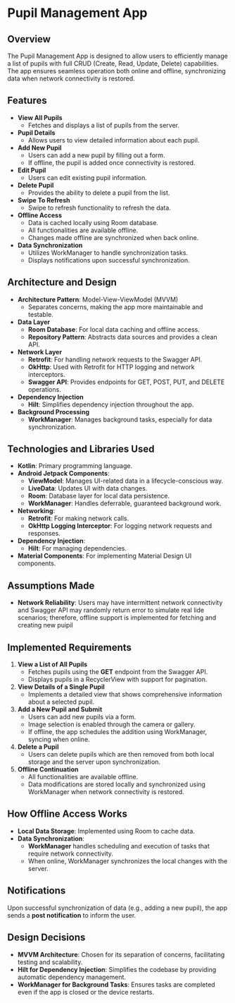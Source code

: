 <!DOCTYPE html>
<html lang="en">
<head>
    <meta charset="UTF-8">
</head>
<body>

<h1>Pupil Management App</h1>

<h2>Overview</h2>
<p>The Pupil Management App is designed to allow users to efficiently manage a list of pupils with full CRUD (Create, Read, Update, Delete) capabilities. The app ensures seamless operation both online and offline, synchronizing data when network connectivity is restored.</p>

<h2>Features</h2>
<ul>
    <li><strong>View All Pupils</strong>
        <ul>
            <li>Fetches and displays a list of pupils from the server.</li>
        </ul>
    </li>
    <li><strong>Pupil Details</strong>
        <ul>
            <li>Allows users to view detailed information about each pupil.</li>
        </ul>
    </li>
    <li><strong>Add New Pupil</strong>
        <ul>
            <li>Users can add a new pupil by filling out a form.</li>
            <li>If offline, the pupil is added once connectivity is restored.</li>
        </ul>
    </li>
    <li><strong>Edit Pupil</strong>
        <ul>
            <li>Users can edit existing pupil information.</li>
        </ul>
    </li>
    <li><strong>Delete Pupil</strong>
        <ul>
            <li>Provides the ability to delete a pupil from the list.</li>
        </ul>
    </li>
<li><strong>Swipe To Refresh</strong>
        <ul>
            <li>Swipe to refresh functionality to refresh the data.</li>
        </ul>
    </li>
    <li><strong>Offline Access</strong>
        <ul>
            <li>Data is cached locally using Room database.</li>
            <li>All functionalities are available offline.</li>
            <li>Changes made offline are synchronized when back online.</li>
        </ul>
    </li>
    <li><strong>Data Synchronization</strong>
        <ul>
            <li>Utilizes WorkManager to handle synchronization tasks.</li>
            <li>Displays notifications upon successful synchronization.</li>
        </ul>
    </li>
</ul>

<h2>Architecture and Design</h2>
<ul>
    <li><strong>Architecture Pattern</strong>: Model-View-ViewModel (MVVM)
        <ul>
            <li>Separates concerns, making the app more maintainable and testable.</li>
        </ul>
    </li>
    <li><strong>Data Layer</strong>
        <ul>
            <li><strong>Room Database</strong>: For local data caching and offline access.</li>
            <li><strong>Repository Pattern</strong>: Abstracts data sources and provides a clean API.</li>
        </ul>
    </li>
    <li><strong>Network Layer</strong>
        <ul>
            <li><strong>Retrofit</strong>: For handling network requests to the Swagger API.</li>
            <li><strong>OkHttp</strong>: Used with Retrofit for HTTP logging and network interceptors.</li>
            <li><strong>Swagger API</strong>: Provides endpoints for GET, POST, PUT, and DELETE operations.</li>
        </ul>
    </li>
    <li><strong>Dependency Injection</strong>
        <ul>
            <li><strong>Hilt</strong>: Simplifies dependency injection throughout the app.</li>
        </ul>
    </li>
    <li><strong>Background Processing</strong>
        <ul>
            <li><strong>WorkManager</strong>: Manages background tasks, especially for data synchronization.</li>
        </ul>
    </li>
</ul>

<h2>Technologies and Libraries Used</h2>
<ul>
    <li><strong>Kotlin</strong>: Primary programming language.</li>
    <li><strong>Android Jetpack Components</strong>:
        <ul>
            <li><strong>ViewModel</strong>: Manages UI-related data in a lifecycle-conscious way.</li>
            <li><strong>LiveData</strong>: Updates UI with data changes.</li>
            <li><strong>Room</strong>: Database layer for local data persistence.</li>
            <li><strong>WorkManager</strong>: Handles deferrable, guaranteed background work.</li>
        </ul>
    </li>
    <li><strong>Networking</strong>:
        <ul>
            <li><strong>Retrofit</strong>: For making network calls.</li>
            <li><strong>OkHttp Logging Interceptor</strong>: For logging network requests and responses.</li>
        </ul>
    </li>
    <li><strong>Dependency Injection</strong>:
        <ul>
            <li><strong>Hilt</strong>: For managing dependencies.</li>
        </ul>
    </li>
    <li><strong>Material Components</strong>: For implementing Material Design UI components.</li>
</ul>

<h2>Assumptions Made</h2>
<ul>
    <li><strong>Network Reliability</strong>: Users may have intermittent network connectivity and Swagger API may randomly return error to simulate real lide scenarios; therefore, offline support is implemented for fetching and creating new puipil</li>

</ul>

<h2>Implemented Requirements</h2>
<ol>
    <li><strong>View a List of All Pupils</strong>
        <ul>
            <li>Fetches pupils using the <strong>GET</strong> endpoint from the Swagger API.</li>
            <li>Displays pupils in a RecyclerView with support for pagination.</li>
        </ul>
    </li>
    <li><strong>View Details of a Single Pupil</strong>
        <ul>
            <li>Implements a detailed view that shows comprehensive information about a selected pupil.</li>
        </ul>
    </li>
    <li><strong>Add a New Pupil and Submit</strong>
        <ul>
            <li>Users can add new pupils via a form.</li>
            <li>Image selection is enabled through the camera or gallery.</li>
            <li>If offline, the app schedules the addition using WorkManager, syncing when online.</li>
        </ul>
    </li>
    <li><strong>Delete a Pupil</strong>
        <ul>
            <li>Users can delete pupils which are then removed from both local storage and the server upon synchronization.</li>
        </ul>
    </li>
    <li><strong>Offline Continuation</strong>
        <ul>
            <li>All functionalities are available offline.</li>
            <li>Data modifications are stored locally and synchronized using WorkManager when network connectivity is restored.</li>
        </ul>
    </li>
</ol>

<h2>How Offline Access Works</h2>
<ul>
    <li><strong>Local Data Storage</strong>: Implemented using Room to cache data.</li>
    <li><strong>Data Synchronization</strong>:
        <ul>
            <li><strong>WorkManager</strong> handles scheduling and execution of tasks that require network connectivity.</li>
            <li>When online, WorkManager synchronizes the local changes with the server.</li>
        </ul>
    </li>
</ul>

<h2>Notifications</h2>
<p>Upon successful synchronization of data (e.g., adding a new pupil), the app sends a <strong>post notification</strong> to inform the user.</p>

<h2>Design Decisions</h2>
<ul>
    <li><strong>MVVM Architecture</strong>: Chosen for its separation of concerns, facilitating testing and scalability.</li>
    <li><strong>Hilt for Dependency Injection</strong>: Simplifies the codebase by providing automatic dependency management.</li>
    <li><strong>WorkManager for Background Tasks</strong>: Ensures tasks are completed even if the app is closed or the device restarts.</li>
</ul>
